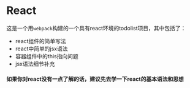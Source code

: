 # React

这是一个用`webpack`构建的一个具有react环境的todolist项目，其中包括了：

- react组件的简单写法
- react中简单的jsx语法
- 容器组件中的this指向问题
- jsx语法细节补充

#### 如果你对react没有一点了解的话，建议先去学一下react的基本语法和思想

